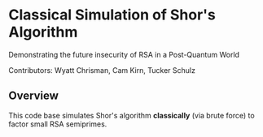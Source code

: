 # Classical Simulation of Shor's Algorithm

Demonstrating the future insecurity of RSA in a Post-Quantum World

Contributors: Wyatt Chrisman, Cam Kirn, Tucker Schulz

## Overview

This code base simulates Shor's algorithm **classically** (via brute force) to factor small RSA semiprimes.

